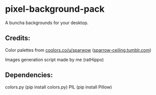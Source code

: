 # pixel-background-pack
  A buncha backgrounds for your desktop.
## Credits:
  Color palettes from [coolors.co/u/sparwow](https://coolors.co/u/sparwow) ([sparrow-ceiling.tumblr.com](https://sparrow-ceiling.tumblr.com/))

  Images generation script made by me (ratHippo)

## Dependencies:
  colors.py (pip install colors.py)
  PIL       (pip install Pillow)
